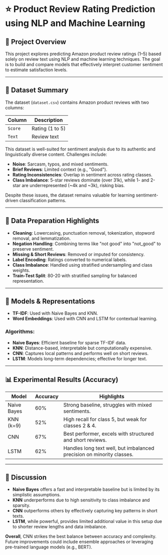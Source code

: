 # ⭐ Product Review Rating Prediction using NLP and Machine Learning

## 📘 Project Overview

This project explores predicting Amazon product review ratings (1–5) based solely on review text using NLP and machine learning techniques. The goal is to build and compare models that effectively interpret customer sentiment to estimate satisfaction levels.

---

## 📂 Dataset Summary

The dataset (`dataset.csv`) contains Amazon product reviews with two columns:

| Column | Description |
|--------|-------------|
| `Score` | Rating (1 to 5) |
| `Text`  | Review text |

This dataset is well-suited for sentiment analysis due to its authentic and linguistically diverse content. Challenges include:
- **Noise**: Sarcasm, typos, and mixed sentiments.
- **Brief Reviews**: Limited context (e.g., "Good").
- **Rating Inconsistencies**: Overlap in sentiment across rating classes.
- **Class Imbalance**: 5-star reviews dominate (over 31k), while 1- and 2-star are underrepresented (~4k and ~3k), risking bias.

Despite these issues, the dataset remains valuable for learning sentiment-driven classification patterns.

---

## 🧹 Data Preparation Highlights

- **Cleaning**: Lowercasing, punctuation removal, tokenization, stopword removal, and lemmatization.
- **Negation Handling**: Combining terms like "not good" into "not_good" to preserve sentiment.
- **Missing & Short Reviews**: Removed or imputed for consistency.
- **Label Encoding**: Ratings converted to numerical labels.
- **Class Imbalance**: Handled using stratified undersampling and class weights.
- **Train-Test Split**: 80-20 with stratified sampling for balanced representation.

---

## 🤖 Models & Representations

- **TF-IDF**: Used with Naive Bayes and KNN.
- **Word Embeddings**: Used with CNN and LSTM for contextual learning.
  
### Algorithms:
- **Naive Bayes**: Efficient baseline for sparse TF-IDF data.
- **KNN**: Distance-based, interpretable but computationally expensive.
- **CNN**: Captures local patterns and performs well on short reviews.
- **LSTM**: Models long-term dependencies; effective for longer text.

---

## 📊 Experimental Results (Accuracy)

| Model        | Accuracy | Highlights |
|--------------|----------|------------|
| Naive Bayes  | 60%      | Strong baseline, struggles with mixed sentiments. |
| KNN (k=9)     | 52%      | High recall for class 5, but weak for classes 2 & 4. |
| CNN          | 67%      | Best performer, excels with structured and short reviews. |
| LSTM         | 62%      | Handles long text well, but imbalanced precision on minority classes. |

---

## 💬 Discussion

- **Naive Bayes** offers a fast and interpretable baseline but is limited by its simplistic assumptions.
- **KNN** underperforms due to high sensitivity to class imbalance and sparsity.
- **CNN** outperforms others by effectively capturing key patterns in short texts.
- **LSTM**, while powerful, provides limited additional value in this setup due to shorter review lengths and data imbalance.

**Overall**, CNN strikes the best balance between accuracy and complexity. Future improvements could include ensemble approaches or leveraging pre-trained language models (e.g., BERT).


